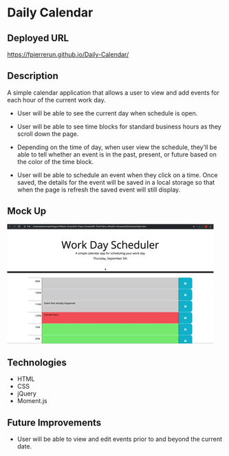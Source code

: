 # Daily Calendar


## Deployed URL 
https://fpierrerun.github.io/Daily-Calendar/


## Description
A simple calendar application that allows a user to view and add events for each hour of the current work day. 

* User will be able to see the current day when schedule is open. 

* User will be able to see time blocks for standard business hours as they scroll down the page. 

* Depending on the time of day, when user view the schedule, they'll be able to tell whether an event is in the past, present, or future based on the color of the time block.  

* User will be able to schedule an event when they click on a time. Once saved, the details for the event will be saved in a local storage so that when the page is refresh the saved event will still display. 


## Mock Up
![Workday Scheduler Demo](assets/images/05-third-party-apis-homework-demo.gif)


## Technologies
* HTML
* CSS
* jQuery
* Moment.js


## Future Improvements
* User will be able to view and edit events prior to and beyond the current date. 
